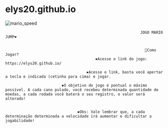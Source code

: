 # elys20.github.io

 ![mario_speed](https://user-images.githubusercontent.com/97187182/196266653-2f629450-32ca-4f89-b018-5d5f1077ef67.gif)


                                                                JOGO MARIO JUMP❤️


                                                                  🎲Como Jogar?
                                            ▪️Acesse o link do jogo: https://elys20.github.io/

                                        ▪️Acesse o link, basta você apertar a tecla e indicada (cetinha para cima) e jogar.

                             ▪️O objetivo do jogo é pontual o máximo possível. A cada cano pulado, você recebeu determinada quantidade de moedas, a cada rodada você baterá o seu registro, o valor será alterado!


                                    ▪️Obs: Vale lembrar que, a cada determinação determinada a velocidade irá aumentar e dificultar a jogabilidade!
